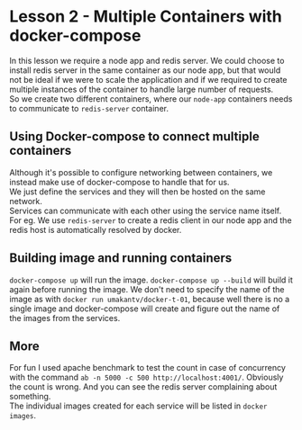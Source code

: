 # Lesson 2 - Multiple Containers with docker-compose
In this lesson we require a node app and redis server. We could choose to install redis server in the same container as our node app, but that would not be ideal if we were to scale the application and if we required to create multiple instances of the container to handle large number of requests.  
So we create two different containers, where our `node-app` containers needs to communicate to `redis-server` container.

## Using Docker-compose to connect multiple containers
Although it's possible to configure networking between containers, we instead make use of docker-compose to handle that for us.  
We just define the services and they will then be hosted on the same network.  
Services can communicate with each other using the service name itself. For eg. We use `redis-server` to create a redis client in our node app and the redis host is automatically resolved by docker.

## Building image and running containers
`docker-compose up` will run the image.
`docker-compose up --build` will build it again before running the image.
We don't need to specify the name of the image as with `docker run umakantv/docker-t-01`, because well there is no a single image and docker-compose will create and figure out the name of the images from the services.

## More
For fun I used apache benchmark to test the count in case of concurrency with the command `ab -n 5000 -c 500 http://localhost:4001/`. Obviously the count is wrong. And you can see the redis server complaining about something.  
The individual images created for each service will be listed in `docker images`.